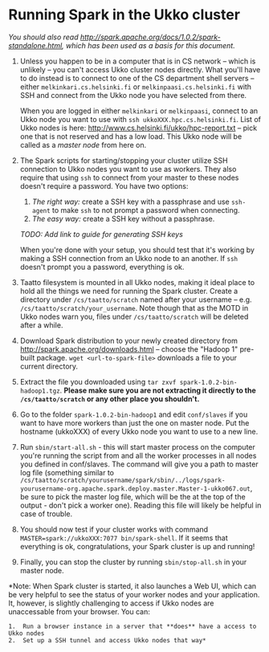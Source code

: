 # Running Spark in the Ukko cluster

*You should also read <http://spark.apache.org/docs/1.0.2/spark-standalone.html>, which has been used as a basis for this document.*

1.  Unless you happen to be in a computer that is in CS network – which is unlikely – you can't access Ukko cluster nodes directly. What you'll have to do instead is to connect to one of the CS department shell servers – either `melkinkari.cs.helsinki.fi` or `melkinpaasi.cs.helsinki.fi` with SSH and connect from the Ukko node you have selected from there. 

    When you are logged in either `melkinkari` or `melkinpaasi`, connect to an Ukko node you want to use with `ssh ukkoXXX.hpc.cs.helsinki.fi`. List of Ukko nodes is here: <http://www.cs.helsinki.fi/ukko/hpc-report.txt> – pick one that is not reserved and has a low load. This Ukko node will be called as a *master node* from here on.

2.  The Spark scripts for starting/stopping your cluster utilize SSH connection to Ukko nodes you want to use as workers. They also require that using `ssh` to connect from your master to these nodes doesn't require a password. You have two options:

    1.  *The right way:* create a SSH key with a passphrase and use `ssh-agent` to make `ssh` to not prompt a password when connecting.
    2.  *The easy way:* create a SSH key without a passphrase.

    *TODO: Add link to guide for generating SSH keys*

    When you're done with your setup, you should test that it's working by making a SSH connection from an Ukko node to an another. If `ssh` doesn't prompt you a password, everything is ok.

3.  Taatto filesystem is mounted in all Ukko nodes, making it ideal place to hold all the things we need for running the Spark cluster. Create a directory under `/cs/taatto/scratch` named after your username – e.g. `/cs/taatto/scratch/your_username`. Note though that as the MOTD in Ukko nodes warn you, files under `/cs/taatto/scratch` will be deleted after a while.

4.  Download Spark distribution to your newly created directory from <http://spark.apache.org/downloads.html> – choose the "Hadoop 1" pre-built package. `wget <url-to-spark-file>` downloads a file to your current directory.

5.  Extract the file you downloaded using `tar zxvf spark-1.0.2-bin-hadoop1.tgz`. **Please make sure you are not extracting it directly to the `/cs/taatto/scratch` or any other place you shouldn't.**

6.  Go to the folder `spark-1.0.2-bin-hadoop1` and edit `conf/slaves` if you want to have more workers than just the one on master node. Put the hostname (ukkoXXX) of every Ukko node you want to use to a new line.

7.  Run `sbin/start-all.sh` - this will start master process on the computer you're running the script from and all the worker processes in all nodes you defined in conf/slaves. The command will give you a path to master log file (something similar to `/cs/taatto/scratch/yourusername/spark/sbin/../logs/spark-yourusername-org.apache.spark.deploy.master.Master-1-ukko067.out`, be sure to pick the master log file, which will be the at the top of the output - don't pick a worker one). Reading this file will likely be helpful in case of trouble.

8.  You should now test if your cluster works with command `MASTER=spark://ukkoXXX:7077 bin/spark-shell`. If it seems that everything is ok, congratulations, your Spark cluster is up and running!

9.  Finally, you can stop the cluster by running `sbin/stop-all.sh` in your master node.

*Note: When Spark cluster is started, it also launches a Web UI, which can be very helpful to see the status of your worker nodes and your application. It, however, is slightly challenging to access if Ukko nodes are unaccessable from your browser. You can:

    1.  Run a browser instance in a server that **does** have a access to Ukko nodes
    2.  Set up a SSH tunnel and access Ukko nodes that way*